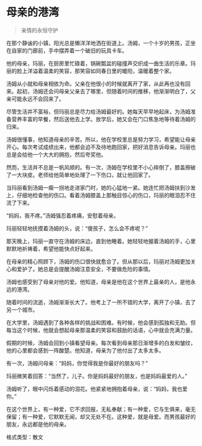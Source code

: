 # 母亲的港湾
> 亲情的永恒守护

在那个静谧的小镇，阳光总是懒洋洋地洒在街道上。汤姆，一个十岁的男孩，正坐在自家的门廊前，手中摆弄着一个破旧的玩具卡车。

他的母亲，玛丽，在厨房里忙碌着，锅碗瓢盆的碰撞声交织成一曲生活的乐章。玛丽的脸上洋溢着温柔的笑容，那笑容如同春日里的暖阳，温暖着整个家。

汤姆从小就和母亲相依为命。父亲在他很小的时候就离开了家，从此再也没有回来。起初，汤姆还会问母亲父亲去了哪里，但随着时间的推移，他渐渐明白了，父亲可能永远不会回来了。

尽管生活并不富裕，但玛丽总是尽力给汤姆最好的。她每天早早地起床，为汤姆准备营养丰富的早餐，然后送他去上学。放学后，她又会在门口焦急地等待着汤姆的归来。

汤姆很懂事，他知道母亲的辛苦。所以，他在学校里总是努力学习，希望能让母亲开心。每次考试成绩出来，他都会迫不及待地跑回家，把好消息告诉母亲。玛丽也总是会给他一个大大的拥抱，然后夸奖他。

然而，生活并不总是一帆风顺的。有一次，汤姆在学校里不小心摔倒了，膝盖擦破了一大块皮。老师给他简单地处理了一下伤口，就让他回家了。

当玛丽看到汤姆一瘸一拐地走进家门时，她的心猛地一紧。她连忙把汤姆扶到沙发上，仔细地检查他的伤口。看着汤姆膝盖上那触目惊心的伤口，玛丽的眼泪忍不住流了下来。

“妈妈，我不疼。”汤姆强忍着疼痛，安慰着母亲。

玛丽轻轻地抚摸着汤姆的头，说：“傻孩子，怎么会不疼呢？”

那天晚上，玛丽一直守在汤姆的床边，直到他睡着。她轻轻地握着汤姆的手，心里默默地祈祷着，希望他能快点好起来。

在母亲的精心照顾下，汤姆的伤口很快就愈合了。但从那以后，玛丽对汤姆更加关心和爱护了。她总是会提醒汤姆注意安全，不要做危险的事情。

汤姆也感受到了母亲对他的爱。他知道，母亲是他在这个世界上最亲的人，是他永远的港湾。

随着时间的流逝，汤姆渐渐长大了。他考上了一所不错的大学，离开了小镇，去了另一个城市。

在大学里，汤姆遇到了各种各样的挑战和困难。有时候，他会感到孤独和无助。但每当这个时候，他就会想起母亲那温柔的笑容和鼓励的话语，心中就会充满力量。

假期的时候，汤姆会回到小镇看望母亲。每次看到母亲那日渐增多的白发和皱纹，他的心里都会感到一阵酸楚。他知道，母亲为了他付出了太多太多。

有一次，汤姆问母亲：“妈妈，你觉得我是你最好的朋友吗？”

玛丽微笑着回答：“当然了，儿子。你是妈妈最好的朋友，也是妈妈最爱的人。”

汤姆听了，眼中闪烁着感动的泪花。他紧紧地拥抱着母亲，说：“妈妈，我也爱你。”

在这个世界上，有一种爱，它不求回报，无私奉献；有一种爱，它与生俱来，毫无保留；有一种爱，它默默无闻，却又无处不在。这种爱，就是母爱。而男孩最好的朋友，永远都是他的母亲。

格式类型：散文